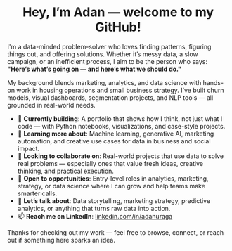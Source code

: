 <div align="center">

# Hey, I’m Adan — welcome to my GitHub!

</div>

I'm a data-minded problem-solver who loves finding patterns, figuring things out, and offering solutions. Whether it’s messy data, a slow campaign, or an inefficient process, I aim to be the person who says:
**"Here’s what’s going on — and here’s what we should do."**

My background blends marketing, analytics, and data science with hands-on work in housing operations and small business strategy. I’ve built churn models, visual dashboards, segmentation projects, and NLP tools — all grounded in real-world needs. 

- 🔭 **Currently building**: A portfolio that shows how I think, not just what I code — with Python notebooks, visualizations, and case-style projects.
- 🌱 **Learning more about**: Machine learning, generative AI, marketing automation, and creative use cases for data in business and social impact.
- 👯 **Looking to collaborate on**: Real-world projects that use data to solve real problems — especially ones that value fresh ideas, creative thinking, and practical execution.
- 🤝 **Open to opportunities**: Entry-level roles in analytics, marketing, strategy, or data science where I can grow and help teams make smarter calls.
- 💬 **Let’s talk about**: Data storytelling, marketing strategy, predictive analytics, or anything that turns raw data into action.
- 📫 **Reach me on LinkedIn**: [linkedin.com/in/adanuraga](https://linkedin.com/in/adanuraga)

Thanks for checking out my work — feel free to browse, connect, or reach out if something here sparks an idea.

